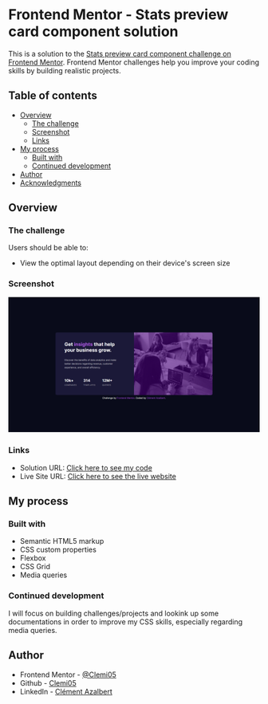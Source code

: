 # Frontend Mentor - Stats preview card component solution

This is a solution to the [Stats preview card component challenge on Frontend Mentor](https://www.frontendmentor.io/challenges/stats-preview-card-component-8JqbgoU62). Frontend Mentor challenges help you improve your coding skills by building realistic projects.

## Table of contents

- [Overview](#overview)
  - [The challenge](#the-challenge)
  - [Screenshot](#screenshot)
  - [Links](#links)
- [My process](#my-process)
  - [Built with](#built-with)
  - [Continued development](#continued-development)
- [Author](#author)
- [Acknowledgments](#acknowledgments)

## Overview

### The challenge

Users should be able to:

- View the optimal layout depending on their device's screen size

### Screenshot

![Desktop Screenshot](./images/screenshot-stats-preview-card-component_desktop.png)

### Links

- Solution URL: [Click here to see my code](https://github.com/Clemi05/stats-preview-card-frontend-mentors)
- Live Site URL: [Click here to see the live website](https://your-live-site-url.com)

## My process

### Built with

- Semantic HTML5 markup
- CSS custom properties
- Flexbox
- CSS Grid
- Media queries

### Continued development

I will focus on building challenges/projects and lookink up some documentations
in order to improve my CSS skills, especially regarding media queries.


## Author

- Frontend Mentor - [@Clemi05](https://www.frontendmentor.io/profile/Clemi05)
- Github - [Clemi05](https://github.com/Clemi05)
- LinkedIn - [Clément Azalbert](https://www.linkedin.com/in/clement-azalbert/)
